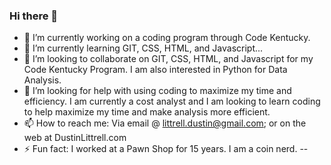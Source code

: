 ### Hi there 👋





- 🔭 I’m currently working on a coding program through Code Kentucky.
- 🌱 I’m currently learning GIT, CSS, HTML, and Javascript...
- 👯 I’m looking to collaborate on GIT, CSS, HTML, and Javascript for my Code Kentucky Program. I am also interested in Python for Data Analysis. 
- 🤔 I’m looking for help with using coding to maximize my time and efficiency. I am currently a cost analyst and I am looking to learn coding to help maximize my time and make analysis more efficient. 
- 📫 How to reach me: Via email @ littrell.dustin@gmail.com; or on the web at DustinLittrell.com
- ⚡ Fun fact: I worked at a Pawn Shop for 15 years. I am a coin nerd.
--
